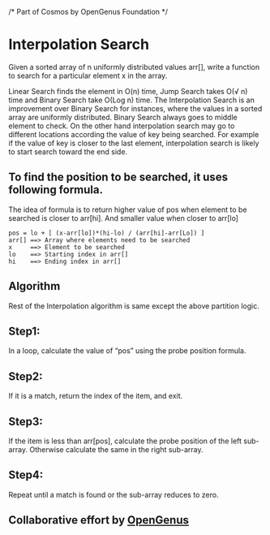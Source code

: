 /* Part of Cosmos by OpenGenus Foundation */

# Interpolation Search

Given a sorted array of n uniformly distributed values arr[], write a function to search for a particular element x in the array.

Linear Search finds the element in O(n) time, Jump Search takes O(√ n) time and Binary Search take O(Log n) time.
The Interpolation Search is an improvement over Binary Search for instances, where the values in a sorted array are uniformly distributed. Binary Search always goes to middle element to check. On the other hand interpolation search may go to different locations according the value of key being searched. For example if the value of key is closer to the last element, interpolation search is likely to start search toward the end side.

## To find the position to be searched, it uses following formula.

 The idea of formula is to return higher value of pos
 when element to be searched is closer to arr[hi]. And
 smaller value when closer to arr[lo]
 
    pos = lo + [ (x-arr[lo])*(hi-lo) / (arr[hi]-arr[Lo]) ]
    arr[] ==> Array where elements need to be searched
    x     ==> Element to be searched
    lo    ==> Starting index in arr[]
    hi    ==> Ending index in arr[]

## Algorithm
   Rest of the Interpolation algorithm is same except the above partition logic.

## Step1:
In a loop, calculate the value of “pos” using the probe position formula.
## Step2:
If it is a match, return the index of the item, and exit.
## Step3:
If the item is less than arr[pos], calculate the probe position of the left sub-array. Otherwise calculate the same in the right sub-array.
## Step4:
Repeat until a match is found or the sub-array reduces to zero.

## Collaborative effort by [OpenGenus](https://github.com/opengenus)
